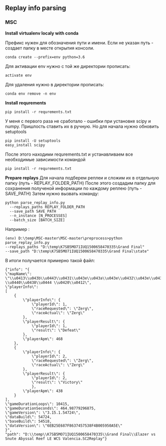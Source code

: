 ## Replay info parsing

### MSC

**Install virtualenv localy with conda** 

Префикс нужен для обозначения пути и имени. Если не указан путь - создает папку в месте открытия консоли.
```
conda create --prefix=env python=3.6
```

Для активации env нужно с той же директории прописать:
```
activate env
```

Для удаления нужно в директории прописать:
```
conda env remove -n env
```

**Install requrements**
```
pip install -r requrements.txt
```
У меня с первого раза не сработало - ошибки при установке scipy и numpy. Пришлость ставить их в ручную. Но для начала нужно обновить setuptools
```
pip install -U setuptools
easy_install scipy
```

После этого находими requrements.txt и устанавливаем все необходимые зависимости командой
```
pip install -r requrements.txt
```

**Prepare replays**
Для начала подберем реплеи и сложим их в отдельную папку (путь - REPLAY_FOLDER_PATH)
После этого создадим папку для сохранения полученой информации по каждому реплею (путь - SAVE_PATH)
Затем нужно вызвать команду:
```
python parse_replay_info.py
  --replays_paths REPLAY_FOLDER_PATH
  --save_path SAVE_PATH
  --n_instance [N_PROCESSES]
  --batch_size [BATCH_SIZE]
```
Например : 
```
(env) D:\temp\MSC-master\MSC-master\preprocess>python parse_replay_info.py 
--replays_paths "D:\temp\K7SB5MO71IUQ1500658470335\Grand Final" 
--save_path "D:\temp\K7SB5MO71IUQ1500658470335\Grand Final\state"
```
В итоги получается примерно такой файл:
```
{"info": "{
\"mapName\": \"\\u0413\\u043b\\u0443\\u0431\\u043e\\u043a\\u043e\\u0432\\u043e\\u0434\\u043d\\u044b\\u0439 \\u0440\\u0438\\u0444 \\u0420\\u0412\",
\"playerInfo\": 
[
    {
        \"playerInfo\": {
            \"playerId\": 1,
            \"raceRequested\": \"Zerg\",
            \"raceActual\": \"Zerg\"
        },
        \"playerResult\": {
            \"playerId\": 1,
            \"result\": \"Defeat\"
        },
        \"playerApm\": 468
    },
    {
        \"playerInfo\": {
            \"playerId\": 2,
            \"raceRequested\": \"Zerg\",
            \"raceActual\": \"Zerg\"
        },
        \"playerResult\": {
            \"playerId\": 2,
            \"result\": \"Victory\"
            },
        \"playerApm\": 438
    }
],
\"gameDurationLoops\": 10415,
\"gameDurationSeconds\": 464.98779296875,
\"gameVersion\": \"3.15.1.54724\",
\"dataBuild\": 54724,
\"baseBuild\": 54518,
\"dataVersion\": \"6EB25E687F8637457538F4B005950A5E\"
}", 
"path": "D:\\temp\\K7SB5MO71IUQ1500658470335\\Grand Final\\Elazer vs Snute Abyssal Reef LE WCS Valencia.SC2Replay"}
```